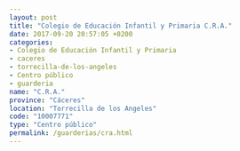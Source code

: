 ```yaml
---
layout: post
title: "Colegio de Educación Infantil y Primaria C.R.A."
date: 2017-09-20 20:57:05 +0200
categories:
- Colegio de Educación Infantil y Primaria
- caceres
- torrecilla-de-los-angeles
- Centro público
- guarderia
name: "C.R.A."
province: "Cáceres"
location: "Torrecilla de los Angeles"
code: "10007771"
type: "Centro público"
permalink: /guarderias/cra.html
---
```

